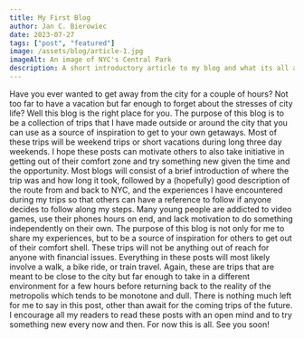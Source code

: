 ```yaml
---
title: My First Blog
author: Jan C. Bierowiec
date: 2023-07-27
tags: ["post", "featured"]
image: /assets/blog/article-1.jpg
imageAlt: An image of NYC's Central Park
description: A short introductory article to my blog and what its all about!
---
```


Have you ever wanted to get away from the city for a couple of hours? Not too far to have a vacation but far enough to forget about the stresses of city life? Well this blog is the right place for you. The purpose of this blog is to be a collection of trips that I have made outside or around the city that you can use as a source of inspiration to get to your own getaways. Most of these trips will be weekend trips or short vacations during long three day weekends. I hope these posts can motivate others to also take initiative in getting out of their comfort zone and try something new given the time and the opportunity.
Most blogs will consist of a brief introduction of where the trip was and how long it took, followed by a (hopefully) good description of the route from and back to NYC, and the experiences I have encountered during my trips so that others can have a reference to follow if anyone decides to follow along my steps. Many young people are addicted to video games, use their phones hours on end, and lack motivation to do something independently on their own. The purpose of this blog is not only for me to share my experiences, but to be a source of inspiration for others to get out of their comfort shell.
These trips will not be anything out of reach for anyone with financial issues. Everything in these posts will most likely involve a walk, a bike ride, or train travel. Again, these are trips that are meant to be close to the city but far enough to take in a different environment for a few hours before returning back to the reality of the metropolis which tends to be monotone and dull.
There is nothing much left for me to say in this post, other than await for the coming trips of the future. I encourage all my readers to read these posts with an open mind and to try something new every now and then.
For now this is all. See you soon!